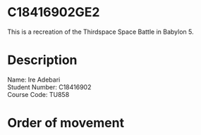 # C18416902GE2
This is a recreation of the Thirdspace Space Battle in Babylon 5.

# Description
Name: Ire Adebari <br>
Student Number: C18416902 <br>
Course Code: TU858

# Order of movement
